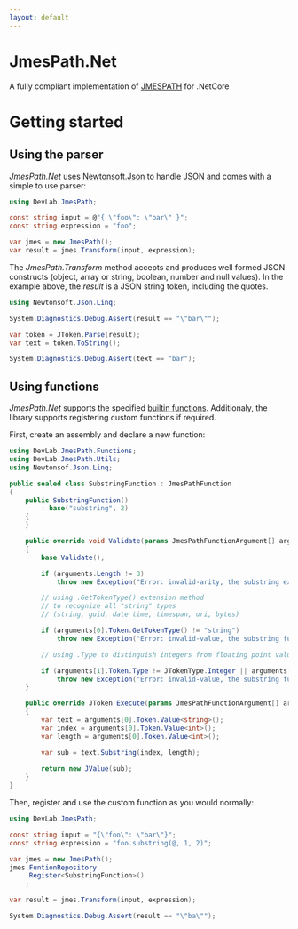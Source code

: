 ```yaml
---
layout: default
---
```


# JmesPath.Net
A fully compliant implementation of [JMESPATH](http://jmespath.org/specification.html) for .NetCore

# Getting started

## Using the parser

*JmesPath.Net* uses [Newtonsoft.Json](http://www.newtonsoft.com/json) to handle [JSON](http://json.org/) and comes with a simple to use parser:

```c#
using DevLab.JmesPath;

const string input = @"{ \"foo\": \"bar\" }";
const string expression = "foo";

var jmes = new JmesPath();
var result = jmes.Transform(input, expression);
```

The *JmesPath.Transform* method accepts and produces well formed JSON constructs (object, array or string, boolean, number and null values). In the example above, the *result* is a JSON string token, including the quotes.

```c#
using Newtonsoft.Json.Linq;

System.Diagnostics.Debug.Assert(result == "\"bar\"");

var token = JToken.Parse(result);
var text = token.ToString();

System.Diagnostics.Debug.Assert(text == "bar");
```

## Using functions
*JmesPath.Net* supports the specified [builtin functions](http://jmespath.org/specification.html#built-in-functions). Additionaly, the library supports registering custom functions if required.

First, create an assembly and declare a new function:
```c#
using DevLab.JmesPath.Functions;
using DevLab.JmesPath.Utils;
using Newtonsof.Json.Linq;

public sealed class SubstringFunction : JmesPathFunction
{
    public SubstringFunction()
        : base("substring", 2)
    {
    }

    public override void Validate(params JmesPathFunctionArgument[] arguments)
    {
        base.Validate();

        if (arguments.Length != 3)
            throw new Exception("Error: invalid-arity, the substring expects three arguments");

        // using .GetTokenType() extension method
        // to recognize all "string" types
        // (string, guid, date time, timespan, uri, bytes)

        if (arguments[0].Token.GetTokenType() != "string")
            throw new Exception("Error: invalid-value, the substring function expects its first argument to be a string.");

        // using .Type to distinguish integers from floating point values

        if (arguments[1].Token.Type != JTokenType.Integer || arguments[2].Token.Type() != JTokenType.Integer)
            throw new Exception("Error: invalid-value, the substring function expects its second and third arguments to be integers.");
    }

    public override JToken Execute(params JmesPathFunctionArgument[] arguments)
    {
        var text = arguments[0].Token.Value<string>();
        var index = arguments[0].Token.Value<int>();
        var length = arguments[0].Token.Value<int>();

        var sub = text.Substring(index, length);
        
        return new JValue(sub);
    }
}
```
Then, register and use the custom function as you would normally:


```c#
using DevLab.JmesPath;

const string input = "{\"foo\": \"bar\"}";
const string expression = "foo.substring(@, 1, 2)";

var jmes = new JmesPath();
jmes.FuntionRepository
    .Register<SubstringFunction>()
    ;

var result = jmes.Transform(input, expression);

System.Diagnostics.Debug.Assert(result == "\"ba\"");
```

<!--
<html lang="en-us">
  <head>
    <meta charset="UTF-8">
    <title></title>
    <meta name="viewport" content="width=device-width, initial-scale=1">
    <meta name="theme-color" content="#157878">
    <link href='https://fonts.googleapis.com/css?family=Open+Sans:400,700' rel='stylesheet' type='text/css'>
    <link rel="stylesheet" href="/assets/css/style.css?v=92631e3df56f6b5fba6e4a94da3afb766bdf9e86">
  </head>
  <body>
    <section class="page-header">
      <h1 class="project-name">JmesPath.Net</h1>
      <h2 class="project-tagline">A fully compliant implementation of JMESPATH for .NetCore</h2>
      
       
      
      
    </section>

    <section class="main-content">


{% capture my_include %}{% include content.md %}{% endcapture %}
{{ my_include | markdownify }}



      <footer class="site-footer">
        
          <span class="site-footer-owner"><a href="http://github.com/jdevillard/JmesPath.Net">JmesPath.Net</a> is  by 
          {% for contributor in site.data.contributors %}
          <a href="{{contributor.github}}">
            {% if forloop.last %}
                        {{contributor.name}}
            {% else %}
                    {{contributor.name}}, 
            {% endif %}</a>
          {% endfor %}
          .</span>
        <span class="site-footer-credits">This page was generated by <a href="https://pages.github.com">GitHub Pages</a>.</span>
      </footer>
    </section>

    
  </body>
</html>-->

